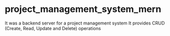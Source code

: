 # project_management_system_mern
It was a backend server for a project management system
It provides CRUD (Create, Read, Update and Delete) operations
